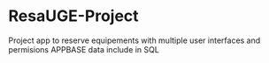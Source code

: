 # ResaUGE-Project
Project app to reserve equipements with multiple user interfaces and permisions 
APPBASE data include in SQL 
